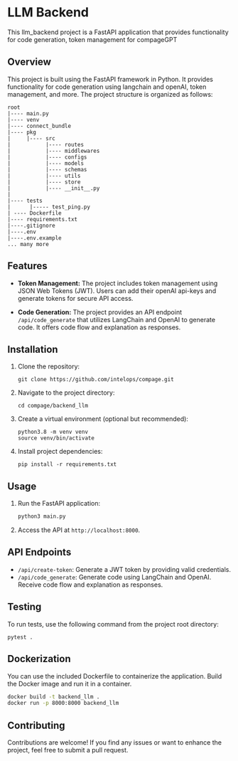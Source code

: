 # LLM Backend

This llm_backend project is a FastAPI application that provides functionality for code generation, token management for compageGPT

## Overview

This project is built using the FastAPI framework in Python. It provides functionality for code generation using langchain and openAI, token management, and more. The project structure is organized as follows:

```
root
|---- main.py
|---- venv
|---- connect_bundle
|---- pkg
|     |---- src
|           |---- routes
|           |---- middlewares
|           |---- configs
|           |---- models
|           |---- schemas
|           |---- utils
|           |---- store
|           |---- __init__.py
|
|---- tests
|      |----- test_ping.py
| ---- Dockerfile
|---- requirements.txt
|----.gitignore
|----.env
|----.env.example
... many more
```

## Features

- **Token Management:** The project includes token management using JSON Web Tokens (JWT). Users can add their openAI api-keys and generate tokens for secure API access.

- **Code Generation:** The project provides an API endpoint `/api/code_generate` that utilizes LangChain and OpenAI to generate code. It offers code flow and explanation as responses.

## Installation

1. Clone the repository:
   ```
   git clone https://github.com/intelops/compage.git
   ```

2. Navigate to the project directory:
   ```
   cd compage/backend_llm
   ```

3. Create a virtual environment (optional but recommended):
   ```
   python3.8 -m venv venv
   source venv/bin/activate
   ```

4. Install project dependencies:
   ```
   pip install -r requirements.txt
   ```

## Usage

1. Run the FastAPI application:
   ```python
   python3 main.py
   ```

2. Access the API at `http://localhost:8000`.

## API Endpoints

- `/api/create-token`: Generate a JWT token by providing valid credentials.
- `/api/code_generate`: Generate code using LangChain and OpenAI. Receive code flow and explanation as responses.

## Testing

To run tests, use the following command from the project root directory:

```
pytest .
```

## Dockerization

You can use the included Dockerfile to containerize the application. Build the Docker image and run it in a container.

```bash
docker build -t backend_llm .
docker run -p 8000:8000 backend_llm
```

## Contributing

Contributions are welcome! If you find any issues or want to enhance the project, feel free to submit a pull request.
